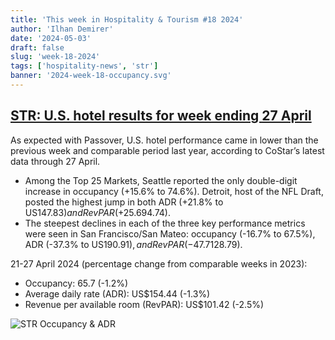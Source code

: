 ```yaml
---
title: 'This week in Hospitality & Tourism #18 2024'
author: 'Ilhan Demirer'
date: '2024-05-03'
draft: false
slug: 'week-18-2024'
tags: ['hospitality-news', 'str']
banner: '2024-week-18-occupancy.svg'
---
```


## [STR: U.S. hotel results for week ending 27 April](https://str.com/press-release/us-hotel-results-week-ending-27-april)

As expected with Passover, U.S. hotel performance came in lower than the previous week and comparable period last year, according to CoStar’s latest data through 27 April.

- Among the Top 25 Markets, Seattle reported the only double-digit increase in occupancy (+15.6% to 74.6%). Detroit, host of the NFL Draft, posted the highest jump in both ADR (+21.8% to US$147.83) and RevPAR (+25.6% to US$94.74).
- The steepest declines in each of the three key performance metrics were seen in San Francisco/San Mateo: occupancy (-16.7% to 67.5%), ADR (-37.3% to US$190.91), and RevPAR (-47.7% to US$128.79).

21-27 April 2024 (percentage change from comparable weeks in 2023):

- Occupancy: 65.7 (-1.2%)
- Average daily rate (ADR): US$154.44 (-1.3%)
- Revenue per available room (RevPAR): US$101.42 (-2.5%)

![STR Occupancy & ADR](/images/blogimages/2024-week-18-occupancy.svg)
